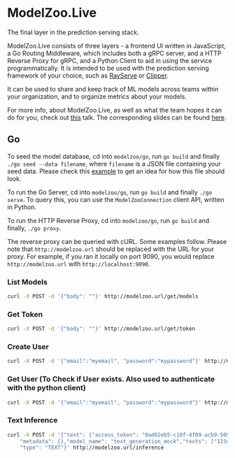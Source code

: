 # ModelZoo.Live
The final layer in the prediction serving stack.

ModelZoo.Live consists of three layers - a frontend UI written in JavaScript, a Go Routing Middleware, which includes both a gRPC server, and a HTTP Reverse Proxy for gRPC, and a Python Client to aid in using the service programmatically. It is intended to be used with the prediction serving framework of your choice, such as [RayServe](https://github.com/simon-mo/ray-serve) or [Clipper](https://clipper.ai).

It can be used to share and keep track of ML models across teams within your organization, and to organize metrics about your models. 

For more info, about ModelZoo.Live, as well as what the team hopes it can do for you, check out [this](https://youtu.be/nNXusFAq4p8) talk. The corresponding slides can be found [here](https://drive.google.com/drive/folders/10ChH0zbmZOALImtQam6_jLK8ruJf2Swr). 

## Go
To seed the model database, cd into `modelzoo/go`, run `go build` and finally `./go seed --data filename`, where `filename` is a JSON file containing your seed data. Please check this [example](models.json) to get an idea for how this file should look.

To run the Go Server, cd into `modelzoo/go`, run `go build` and finally `./go serve`. To query this, you can use the `ModelZooConnection` client API, written in Python.

To run the HTTP Reverse Proxy, cd into `modelzoo/go`, run `go build` and finally, `./go proxy`.

The reverse proxy can be queried with cURL. Some examples follow. Please note that `http://modelzoo.url` should be replaced with the URL for your proxy. For example, if you ran it locally on port 9090, you would replace `http://modelzoo.url` with `http://localhost:9090`.

### List Models
```zsh
curl -X POST -d '{"body": ""}' http://modelzoo.url/get/models
```
### Get Token
```zsh
curl -X POST -d '{"body": ""}' http://modelzoo.url/get/token
```
### Create User
```zsh
curl -X POST -d '{"email":"myemail", "password":"mypassword"}' http://modelzoo.url/create/user
```
### Get User (To Check if User exists. Also used to authenticate with the python client)
```zsh
curl -X POST -d '{"email":"myemail", "password":"mypassword"}' http://modelzoo.url/get/user
```
### Text Inference
```zsh
curl -X POST -d '{"text": {"access_token": "0ad62eb5-c10f-4f09-acb9-509ebf654489", \
    "metadata": {},"model_name": "text_generation_mock","texts": ["123456","654321"]}, \
    "type": "TEXT"}' http://modelzoo.url/inference
```

